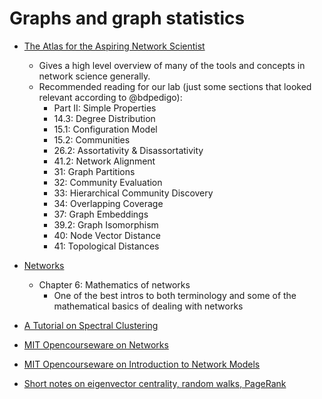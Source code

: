 # Graphs and graph statistics 

- [The Atlas for the Aspiring Network Scientist](https://arxiv.org/abs/2101.00863)
  - Gives a high level overview of many of the tools and concepts in network science generally.
  - Recommended reading for our lab (just some sections that looked relevant according to @bdpedigo): 
    - Part II: Simple Properties
    - 14.3: Degree Distribution
    - 15.1: Configuration Model
    - 15.2: Communities
    - 26.2: Assortativity & Disassortativity
    - 41.2: Network Alignment
    - 31: Graph Partitions
    - 32: Community Evaluation
    - 33: Hierarchical Community Discovery
    - 34: Overlapping Coverage
    - 37: Graph Embeddings
    - 39.2: Graph Isomorphism
    - 40: Node Vector Distance
    - 41: Topological Distances
    
- [Networks](https://global.oup.com/academic/product/networks-9780198805090?cc=us&lang=en&)
  - Chapter 6: Mathematics of networks
     - One of the best intros to both terminology and some of the mathematical basics of dealing with networks
- [A Tutorial on Spectral Clustering](https://link.springer.com/article/10.1007/s11222-007-9033-z)
- [MIT Opencourseware on Networks](https://ocw.mit.edu/courses/economics/14-15j-networks-spring-2018/lecture-and-recitation-notes/)
- [MIT Opencourseware on Introduction to Network Models](https://ocw.mit.edu/courses/civil-and-environmental-engineering/1-022-introduction-to-network-models-fall-2018/)
- [Short notes on eigenvector centrality, random walks, PageRank](https://users.cs.duke.edu/~kamesh/ModernAlg/lec8.pdf)
